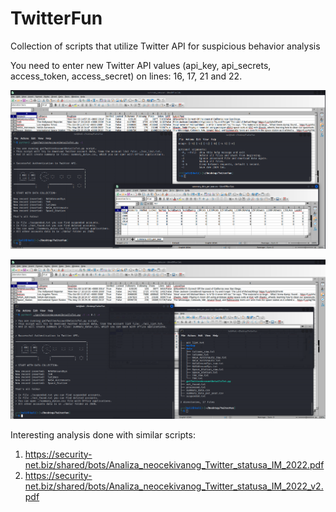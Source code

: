 # TwitterFun
Collection of scripts that utilize Twitter API for suspicious behavior analysis

You need to enter new Twitter API values (api_key, api_secrets, access_token, access_secret) on lines: 16, 17, 21 and 22.

![alt text](https://github.com/Ivan-Markovic/TwitterFun/blob/main/TwitterFun3.png)

![alt text](https://github.com/Ivan-Markovic/TwitterFun/blob/main/TwitterFun4.png)

Interesting analysis done with similar scripts:
1. https://security-net.biz/shared/bots/Analiza_neocekivanog_Twitter_statusa_IM_2022.pdf
2. https://security-net.biz/shared/bots/Analiza_neocekivanog_Twitter_statusa_IM_2022_v2.pdf
